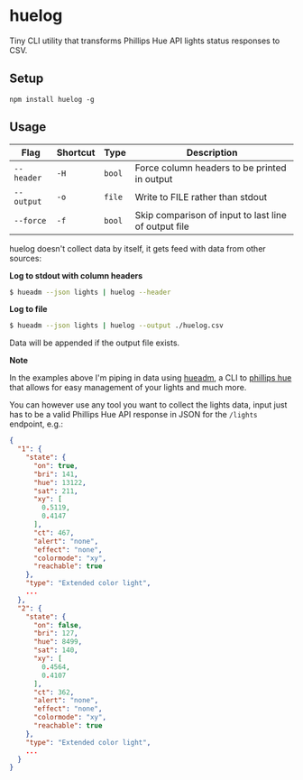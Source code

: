 # huelog

Tiny CLI utility that transforms Phillips Hue API lights status responses to CSV.

## Setup

`npm install huelog -g`

## Usage

Flag       | Shortcut | Type   | Description
-----------|----------|--------|-------------
`--header` | `-H`     | `bool` | Force column headers to be printed in output
`--output` | `-o`     | `file` | Write to FILE rather than stdout
`--force`  | `-f`     | `bool` | Skip comparison of input to last line of output file

huelog doesn't collect data by itself, it gets feed with data from other sources:

**Log to stdout with column headers**
```sh
$ hueadm --json lights | huelog --header
```

**Log to file**
```sh
$ hueadm --json lights | huelog --output ./huelog.csv
```
Data will be appended if the output file exists.

**Note**

In the examples above I'm piping in data using [hueadm](https://github.com/bahamas10/hueadm), a CLI to [phillips hue](http://meethue.com/) that allows for easy management of your lights and much more.

You can however use any tool you want to collect the lights data, input just has to be a valid Phillips Hue API response in JSON for the `/lights` endpoint, e.g.:

```json
{
  "1": {
    "state": {
      "on": true,
      "bri": 141,
      "hue": 13122,
      "sat": 211,
      "xy": [
        0.5119,
        0.4147
      ],
      "ct": 467,
      "alert": "none",
      "effect": "none",
      "colormode": "xy",
      "reachable": true
    },
    "type": "Extended color light",
    ...
  },
  "2": {
    "state": {
      "on": false,
      "bri": 127,
      "hue": 8499,
      "sat": 140,
      "xy": [
        0.4564,
        0.4107
      ],
      "ct": 362,
      "alert": "none",
      "effect": "none",
      "colormode": "xy",
      "reachable": true
    },
    "type": "Extended color light",
    ...
  }
}
```
